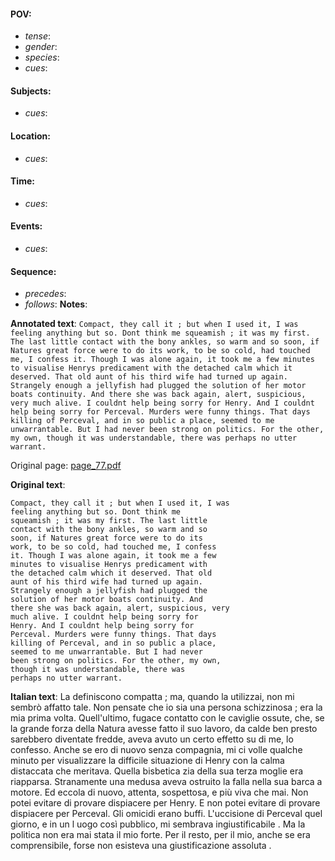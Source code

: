 #### POV: 
  - *tense*:
  - *gender*:
  - *species*:
  - *cues*:
#### Subjects:
  - *cues*:
#### Location:
  - *cues*:
#### Time:
  - *cues*:
#### Events:
  - *cues*:
#### Sequence:
  - *precedes*: 
  - *follows*:
**Notes**:


**Annotated text**:
`Compact, they call it ; but when I used it, I was feeling anything but so. Dont think me squeamish ; it was my first. The last little contact with the bony ankles, so warm and so soon, if Natures great force were to do its work, to be so cold, had touched me, I confess it. Though I was alone again, it took me a few minutes to visualise Henrys predicament with the detached calm which it deserved. That old aunt of his third wife had turned up again. Strangely enough a jellyfish had plugged the solution of her motor boats continuity. And there she was back again, alert, suspicious, very much alive. I couldnt help being sorry for Henry. And I couldnt help being sorry for Perceval. Murders were funny things. That days killing of Perceval, and in so public a place, seemed to me unwarrantable. But I had never been strong on politics. For the other, my own, though it was understandable, there was perhaps no utter warrant.`

Original page:
[page_77.pdf](https://github.com/vigji/cainjb/blob/main/source_material/pages/page_77.pdf)

**Original text**:
```
Compact, they call it ; but when I used it, I was 
feeling anything but so. Dont think me 
squeamish ; it was my first. The last little 
contact with the bony ankles, so warm and so 
soon, if Natures great force were to do its 
work, to be so cold, had touched me, I confess 
it. Though I was alone again, it took me a few 
minutes to visualise Henrys predicament with 
the detached calm which it deserved. That old 
aunt of his third wife had turned up again. 
Strangely enough a jellyfish had plugged the 
solution of her motor boats continuity. And 
there she was back again, alert, suspicious, very 
much alive. I couldnt help being sorry for 
Henry. And I couldnt help being sorry for 
Perceval. Murders were funny things. That days 
killing of Perceval, and in so public a place, 
seemed to me unwarrantable. But I had never 
been strong on politics. For the other, my own, 
though it was understandable, there was 
perhaps no utter warrant. 
```


**Italian text**:
La definiscono compatta ; ma, quando la utilizzai, non
mi sembrò affatto tale. Non pensate che io sia una persona
schizzinosa ; era la mia prima volta. Quell'ultimo,
fugace contatto con le caviglie ossute, che, se la grande
forza della Natura avesse fatto il suo lavoro, da calde
ben presto sarebbero diventate fredde, aveva avuto un
certo effetto su di me, lo confesso. Anche se ero di nuovo
senza compagnia, mi ci volle qualche minuto per visualizzare
la difficile situazione di Henry con la calma
distaccata che meritava. Quella bisbetica zia della sua
terza moglie era riapparsa. Stranamente una medusa
aveva ostruito la falla nella sua barca a motore. Ed eccola
di nuovo, attenta, sospettosa, e più viva che mai.
Non potei evitare di provare dispiacere per Henry. E
non potei evitare di provare dispiacere per Perceval.
Gli omicidi erano buffi. L'uccisione di Perceval quel
giorno, e in un l uogo così pubblico, mi sembrava ingiustificabile
. Ma la politica non era mai stata il mio
forte. Per il resto, per il mio, anche se era comprensibile,
forse non esisteva una giustificazione assoluta .
